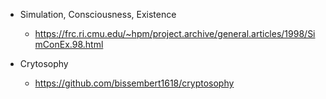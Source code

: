 * Simulation, Consciousness, Existence
  * https://frc.ri.cmu.edu/~hpm/project.archive/general.articles/1998/SimConEx.98.html

* Crytosophy
  * https://github.com/bissembert1618/cryptosophy
